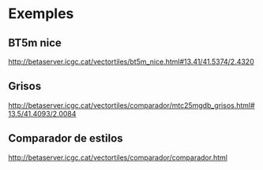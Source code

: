 Exemples
========

BT5m nice
---------
http://betaserver.icgc.cat/vectortiles/bt5m_nice.html#13.41/41.5374/2.4320


Grisos
------
http://betaserver.icgc.cat/vectortiles/comparador/mtc25mgdb_grisos.html#13.5/41.4093/2.0084


Comparador de estilos
---------------------

http://betaserver.icgc.cat/vectortiles/comparador/comparador.html



